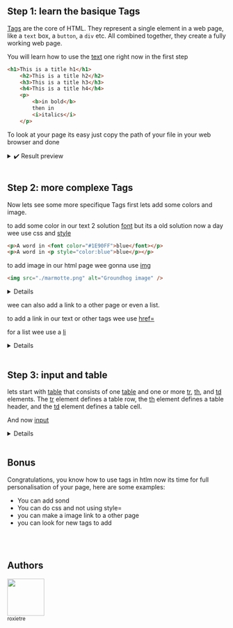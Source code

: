 
## Step 1: learn the basique Tags

[Tags](https://html.com/tags/) are the core of HTML. They represent a single element in a web page, like a `text` box, a `button`, a `div` etc. All combined together, they create a fully working web page.

You will learn how to use the [text](https://html.com/tags/heading/) one right now in the first step

```html
<h1>This is a title h1</h1>
    <h2>This is a title h2</h2>
    <h3>This is a title h3</h3>
    <h4>This is a title h4</h4>
    <p>
        <b>in bold</b>
        then in 
        <i>italics</i>
    </p>
```

To look at your page its easy just copy the path of your file in your web browser and done

<details>
    <summary>✔️ Result preview</summary>
	<title>Coding Club</title>
    <h1>This is a title h1</h1>
    <h2>This is a title h2</h2>
    <h3>This is a title h3</h3>
    <h4>This is a title h4</h4>
    <p>
        <b>in bold</b>
        then in 
        <i>italics</i>
    </p>
</details>

<br/>
 
## Step 2: more complexe Tags

Now lets see some more specifique Tags first lets add some colors and image.

to add some color in our text 2 solution [font](https://www.w3schools.com/tags/tag_font.asp) but its a old solution now a day wee use css and [style](https://www.w3schools.com/tags/tag_font.asp)
```html
<p>A word in <font color="#1E90FF">blue</font></p>
<p>A word in <p style="color:blue">blue</p></p>
```

to add image in our html page wee gonna use [img](https://www.w3schools.com/tags/tag_img.asp)
```html
<img src="./marmotte.png" alt="Groundhog image" />
```

<details>
    <p>A word in <font color="#1E90FF">blue</font></p>
    <img src="https://user-images.githubusercontent.com/49811529/182241478-40f5e380-8de1-4062-96c3-1acde999ad90.png" alt="backround image"/>
</details>

wee can also add a link to a other page or even a list.

to add a link in our text or other tags wee use [href=](https://www.w3schools.com/tags/att_a_href.asp)

for a list wee use a [li](https://www.w3schools.com/tags/tag_li.asp)

<details>
    <p>This is a <a href="https://google.com">link to google</a>.</p>
    <ul>
        <li>First element of the list</li>
        <li>Second element of the list</li>
    </ul>
</details>

<br/>

## Step 3: input and table

lets start with [table](https://www.w3schools.com/tags/tag_table.asp) that consists of one [table](https://www.w3schools.com/tags/tag_table.asp) and one or more [tr](https://www.w3schools.com/tags/tag_tr.asp), [th](https://www.w3schools.com/tags/tag_th.asp), and [td](https://www.w3schools.com/tags/tag_td.asp) elements.
The [tr](https://www.w3schools.com/tags/tag_tr.asp) element defines a table row, the [th](https://www.w3schools.com/tags/tag_th.asp) element defines a table header, and the [td](https://www.w3schools.com/tags/tag_td.asp) element defines a table cell.

And now [input](https://www.w3schools.com/tags/tag_input.asp) 

<details>
    <table>
    <caption>Un titre</caption>
    <tr>
        <th>Important 1</th>
        <td>Ici, il y</td>
        <td>a du texte</td>
    </tr>
    <tr>
        <th>Important 2</th>
        <td>Ici, aussi</td>
        <td rowspan="2">Fusion !</td>
    </tr>
    <tr>
        <th>Important 3</th>
        <td>Ici, pareil</td>
    </tr>
    <tr>
        <td colspan="3">Cette ligne fait toute la longueur</td>
    </tr>
</table>
<p> Please specify the date : <input type= "date"></p>
<p> Enter your username : <input type= "text"></p>
<button type= “button”> Click me ! </button>
</details>

<br/>

## Bonus

Congratulations, you know how to use tags in htlm now its time for full personalisation of your page, here are some examples:

- You can add sond
- You can do css and not using style=
- you can make a image link to a other page
- you can look for new tags to add 


<br/><br/>
## Authors
<img src="https://github.com/roxietre.png?size=85" width=85><br><sub>roxietre</sub>